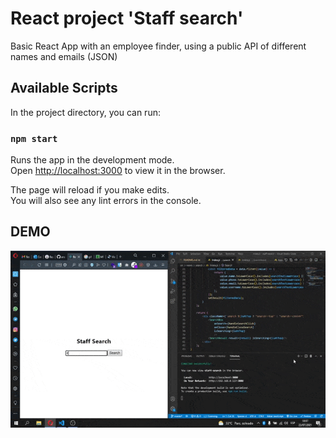 # React project 'Staff search'
Basic React App with an employee finder, using a public API of different names and emails (JSON)

## Available Scripts

In the project directory, you can run:

### `npm start`

Runs the app in the development mode.\
Open [http://localhost:3000](http://localhost:3000) to view it in the browser.

The page will reload if you make edits.\
You will also see any lint errors in the console.

## DEMO 
 ![DEMO](video.gif)